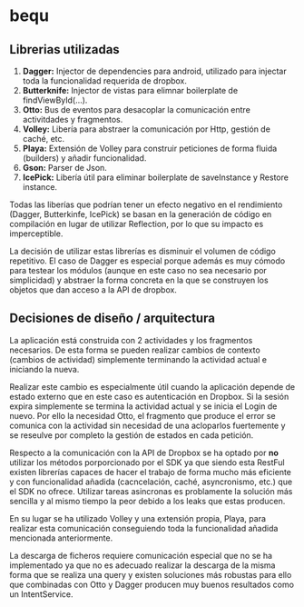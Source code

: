 bequ
====

Librerias utilizadas
-------

1. __Dagger:__ Injector de dependencies para android, utilizado para injectar toda la funcionalidad requerida de dropbox.
2. __Butterknife:__ Injector de vistas para elimnar boilerplate de findViewById(...).
3. __Otto:__ Bus de eventos para desacoplar la comunicación entre activitdades y fragmentos.
4. __Volley:__ Libería para abstraer la comunicación por Http, gestión de caché, etc.
5. __Playa:__ Extensión de Volley para construir peticiones de forma fluida (builders) y añadir funcionalidad.
6. __Gson:__ Parser de Json.
7. __IcePick:__ Libería útil para eliminar boilerplate de saveInstance y Restore instance.

Todas las liberías que podrían tener un efecto negativo en el rendimiento (Dagger, Butterkinfe, IcePick) se basan en la generación de código en compilación en lugar de utilizar Reflection, por lo que su impacto es imperceptible.

La decisión de utilizar estas librerías es disminuir el volumen de código repetitivo. El caso de Dagger es especial porque además es muy cómodo para testear los módulos (aunque en este caso no sea necesario por simplicidad) y abstraer la forma concreta en la que se construyen los objetos que dan acceso a la API de dropbox. 

Decisiones de diseño / arquitectura
-------
La aplicación está construida con 2 actividades y los fragmentos necesarios. De esta forma se pueden realizar cambios de contexto (cambios de actividad) simplemente terminando la actividad actual e iniciando la nueva. 

Realizar este cambio es especialmente útil cuando la aplicación depende de estado externo que en este caso es autenticación en Dropbox. Si la sesión expira simplemente se termina la actividad actual y se inicia el Login de nuevo. Por ello la necesidad Otto, el fragmento que produce el error se comunica con la actividad sin necesidad de una acloparlos fuertemente y se reseulve por completo la gestión de estados en cada petición. 


Respecto a la comunicación con la API de Dropbox se ha optado por __no__ utilizar los métodos porporcionado por el SDK ya que siendo esta RestFul existen librerías capaces de hacer el trabajo de forma mucho más eficiente y con funcionalidad añadida (cacncelación, caché, asyncronismo, etc.) que el SDK no ofrece. Utilizar tareas asincronas es problamente la solución más sencilla y al mismo tiempo la peor debido a los leaks que estas producen.

En su lugar se ha utilizado Volley y una extensión propia, Playa, para realizar esta comunicación conseguiendo toda la funcionalidad añadida mencionada anteriormente.

La descarga de ficheros requiere comunicación especial que no se ha implementado ya que no es adecuado realizar la descarga de la misma forma que se realiza una query y existen soluciones más robustas para ello que combinadas con Otto y Dagger producen muy buenos resultados como un IntentService.










